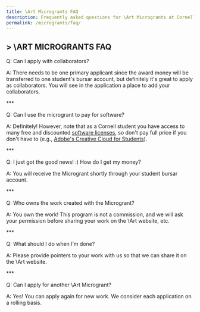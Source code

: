 ```yaml
---
title: \Art Microgrants FAQ
description: Frequently asked questions for \Art Microgrants at Cornell Tech.
permalink: /microgrants/faq/
---
```


## > \ART MICROGRANTS FAQ

Q: Can I apply with collaborators?

A: There needs to be one primary applicant since the award money will be transferred to one student's bursar account, but definitely it's great to apply as collaborators. You will see in the application a place to add your collaborators.

\*\*\*

Q: Can I use the microgrant to pay for software?

A: Definitely! However, note that as a Cornell student you have access to many free and discounted [software licenses](https://it.cornell.edu/software-licensing/licensed-software-students), so don't pay full price if you don't have to (e.g., [Adobe's Creative Cloud for Students](https://it.cornell.edu/software-licensing/adobe-licensing-summary#section-5)).

\*\*\*

Q: I just got the good news! :) How do I get my money?

A: You will receive the Microgrant shortly through your student bursar account.

\*\*\*

Q: Who owns the work created with the Microgrant?

A: You own the work! This program is not a commission, and we will ask your permission before sharing your work on the \Art website, etc.

\*\*\*

Q: What should I do when I’m done?

A: Please provide pointers to your work with us so that we can share it on the \Art website.

\*\*\*

Q: Can I apply for another \Art Microgrant?

A: Yes! You can apply again for new work. We consider each application on a rolling basis.
